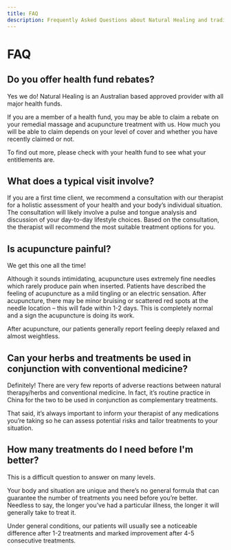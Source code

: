 ```yaml
---
title: FAQ
description: Frequently Asked Questions about Natural Healing and traditional medicine.
---
```


# FAQ

## Do you offer health fund rebates?

Yes we do! Natural Healing is an Australian based approved provider with all major health funds.

If you are a member of a health fund, you may be able to claim a rebate on your remedial massage and acupuncture treatment with us. How much you will be able to claim depends on your level of cover and whether you have recently claimed or not.

To find out more, please check with your health fund to see what your entitlements are.

## What does a typical visit involve?

If you are a first time client, we recommend a consultation with our therapist for a holistic assessment of your health and your body’s individual situation. The consultation will likely involve a pulse and tongue analysis and discussion of your day-to-day lifestyle choices. Based on the consultation, the therapist will recommend the most suitable treatment options for you.

## Is acupuncture painful?

We get this one all the time!

Although it sounds intimidating, acupuncture uses extremely fine needles which rarely produce pain when inserted. Patients have described the feeling of acupuncture as a mild tingling or an electric sensation. After acupuncture, there may be minor bruising or scattered red spots at the needle location – this will fade within 1-2 days. This is completely normal and a sign the acupuncture is doing its work.

After acupuncture, our patients generally report feeling deeply relaxed and almost weightless.

## Can your herbs and treatments be used in conjunction with conventional medicine?

Definitely! There are very few reports of adverse reactions between natural therapy/herbs and conventional medicine. In fact, it’s routine practice in China for the two to be used in conjunction as complementary treatments.

That said, it’s always important to inform your therapist of any medications you’re taking so he can assess potential risks and tailor treatments to your situation.

## How many treatments do I need before I'm better?

This is a difficult question to answer on many levels.

Your body and situation are unique and there’s no general formula that can guarantee the number of treatments you need before you’re better. Needless to say, the longer you’ve had a particular illness, the longer it will generally take to treat it.

Under general conditions, our patients will usually see a noticeable difference after 1-2 treatments and marked improvement after 4-5 consecutive treatments.
